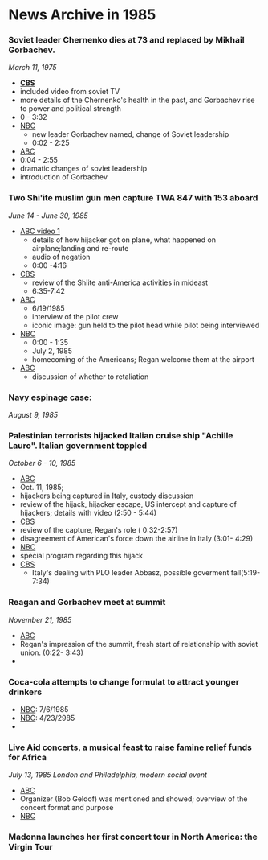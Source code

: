 News Archive in 1985
===================


### Soviet leader Chernenko dies at 73 and replaced by Mikhail Gorbachev.
*March 11, 1975*

* **[CBS](http://tvnews.vanderbilt.edu/tvn-video-view.pl?RC=302316)**
 * included video from soviet TV  
 * more details of the Chernenko's health in the past, and Gorbachev rise to power and political strength
  * 0 - 3:32
* [NBC](http://tvnews.vanderbilt.edu/tvn-video-view.pl?RC=663031)
  * new leader Gorbachev named, change of Soviet leadership 
  * 0:02 - 2:25   
* [ABC](http://tvnews.vanderbilt.edu/tvn-video-view.pl?RC=94747)
 *  0:04 - 2:55
 *  dramatic changes of soviet leadership
 *  introduction of Gorbachev

### Two Shi'ite muslim gun men capture TWA 847 with 153 aboard
*June 14 - June 30, 1985*

* [ABC video 1](http://tvnews.vanderbilt.edu/tvn-video-view.pl?RC=96660)
  * details of how hijacker got on plane, what happened on airplane;landing and re-route 
  * audio of negation 
  * 0:00 -4:16  
* [CBS](http://tvnews.vanderbilt.edu/tvn-video-view.pl?RC=304158)
  * review of the Shiite anti-America activities in mideast 
  * 6:35-7:42
* [ABC](http://tvnews.vanderbilt.edu/tvn-video-view.pl?RC=96709)
  * 6/19/1985
  * interview of the pilot crew
  * iconic image: gun held to the pilot head while pilot being interviewed  
* [NBC](http://tvnews.vanderbilt.edu/tvn-video-view.pl?RC=544810)
  * 0:00 - 1:35
  * July 2, 1985
  * homecoming of the Americans; Regan welcome them at the airport
* [ABC](http://tvnews.vanderbilt.edu/tvn-video-view.pl?RC=97062)
  * discussion of whether to retaliation 
  
### Navy espinage case: 
*August 9, 1985*

### Palestinian terrorists hijacked Italian cruise ship "Achille Lauro". Italian government toppled 
*October 6 - 10, 1985*

* [ABC](http://tvnews.vanderbilt.edu/program.pl?ID=92599)
 * Oct. 11, 1985; 
 * hijackers being captured in Italy, custody discussion
 * review of the hijack, hijacker escape, US intercept and capture of hijackers; details with video (2:50 - 5:44)  
* [CBS](http://tvnews.vanderbilt.edu/program.pl?ID=300339)
 * review of the capture, Regan's role ( 0:32-2:57) 
 * disagreement of American's force down the airline in Italy (3:01- 4:29)
* [NBC](http://tvnews.vanderbilt.edu/tvn-video-view.pl?RC=659567)
 * special program regarding this hijack
* [CBS](http://tvnews.vanderbilt.edu/program.pl?ID=300367)  
  * Italy's dealing with PLO leader Abbasz, possible goverment fall(5:19-7:34)
  
### Reagan and Gorbachev meet at summit 
*November 21, 1985*

* [ABC](http://tvnews.vanderbilt.edu/tvn-video-view.pl?RC=93310)
 * Regan's impression of the summit, fresh start of relationship with soviet union.   (0:22- 3:43)
 * 
### Coca-cola attempts to change formulat to attract younger drinkers

* [NBC](http://tvnews.vanderbilt.edu/program.pl?ID=544547): 7/6/1985
* [NBC](http://tvnews.vanderbilt.edu/program.pl?ID=95680): 4/23/2985
* 


### Live Aid concerts, a musical feast to raise famine relief funds for Africa
*July 13, 1985*
*London and Philadelphia, modern social event*

* [ABC](http://tvnews.vanderbilt.edu/program.pl?ID=97147)
 * Organizer (Bob Geldof) was mentioned and showed; overview of the concert format and purpose
* [NBC](http://tvnews.vanderbilt.edu/tvn-video-view.pl?RC=544681)

### Madonna launches her first concert tour in North America: the Virgin Tour

